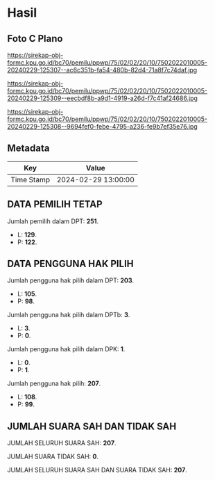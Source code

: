 # Hasil

## Foto C Plano

https://sirekap-obj-formc.kpu.go.id/bc70/pemilu/ppwp/75/02/02/20/10/7502022010005-20240229-125307--ac6c351b-fa54-480b-82d4-71a8f7c74daf.jpg

https://sirekap-obj-formc.kpu.go.id/bc70/pemilu/ppwp/75/02/02/20/10/7502022010005-20240229-125309--eecbdf8b-a9d1-4919-a26d-f7c41af24686.jpg

https://sirekap-obj-formc.kpu.go.id/bc70/pemilu/ppwp/75/02/02/20/10/7502022010005-20240229-125308--9694fef0-febe-4795-a236-fe9b7ef35e76.jpg


## Metadata

| Key        | Value               |
| ---------- | ------------------- |
| Time Stamp | 2024-02-29 13:00:00 |


## DATA PEMILIH TETAP

Jumlah pemilih dalam DPT: **251**.
 * L: **129**.
 * P: **122**.

## DATA PENGGUNA HAK PILIH

Jumlah pengguna hak pilih dalam DPT: **203**.
 * L: **105**.
 * P: **98**.

Jumlah pengguna hak pilih dalam DPTb: **3**.
 * L: **3**.
 * P: **0**.

Jumlah pengguna hak pilih dalam DPK: **1**.
 * L: **0**.
 * P: **1**.

Jumlah pengguna hak pilih: **207**.
 * L: **108**.
 * P: **99**.

## JUMLAH SUARA SAH DAN TIDAK SAH

JUMLAH SELURUH SUARA SAH: **207**.

JUMLAH SUARA TIDAK SAH: **0**.

JUMLAH SELURUH SUARA SAH DAN SUARA TIDAK SAH: **207**.


